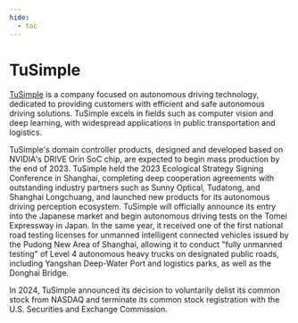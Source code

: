 ```yaml
---
hide:
  - toc
---
```


# TuSimple

[TuSimple](https://cn.tusimple.com/) is a company focused on autonomous driving technology, dedicated to providing customers with efficient and safe autonomous driving solutions. TuSimple excels in fields such as computer vision and deep learning, with widespread applications in public transportation and logistics.

TuSimple's domain controller products, designed and developed based on NVIDIA's DRIVE Orin SoC chip, are expected to begin mass production by the end of 2023. TuSimple held the 2023 Ecological Strategy Signing Conference in Shanghai, completing deep cooperation agreements with outstanding industry partners such as Sunny Optical, Tudatong, and Shanghai Longchuang, and launched new products for its autonomous driving perception ecosystem. TuSimple will officially announce its entry into the Japanese market and begin autonomous driving tests on the Tomei Expressway in Japan. In the same year, it received one of the first national road testing licenses for unmanned intelligent connected vehicles issued by the Pudong New Area of Shanghai, allowing it to conduct "fully unmanned testing" of Level 4 autonomous heavy trucks on designated public roads, including Yangshan Deep-Water Port and logistics parks, as well as the Donghai Bridge.

In 2024, TuSimple announced its decision to voluntarily delist its common stock from NASDAQ and terminate its common stock registration with the U.S. Securities and Exchange Commission.
